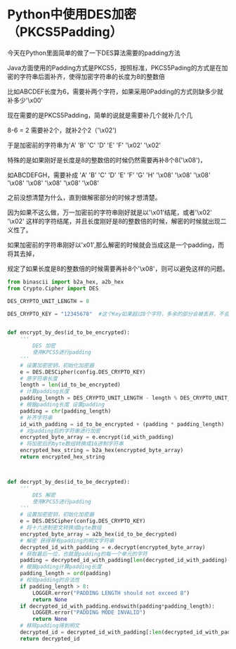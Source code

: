 # Python中使用DES加密（PKCS5Padding）

今天在Python里面简单的做了一下DES算法需要的padding方法



Java方面使用的Padding方式是PKCS5，按照标准，PKCS5Pading的方式是在加密的字符串后面补齐，使得加密字符串的长度为8的整数倍

比如ABCDEF长度为6，需要补两个字符，如果采用0Padding的方式则缺多少就补多少'\x00'

现在需要的是PKCS5Padding，简单的说就是需要补几个就补几个几

8-6 = 2 需要补2个，就补2个2（'\x02')

于是加密前的字符串为'A' 'B' 'C' 'D' 'E' 'F' '\x02' '\x02'



特殊的是如果刚好是长度是8的整数倍的时候仍然需要再补8个8('\x08')，

如ABCDEFGH，需要补成 'A' 'B' 'C' 'D' 'E' 'F' 'G' 'H' '\x08' '\x08' '\x08' '\x08' '\x08' '\x08' '\x08' '\x08'

之前没想清楚为什么，直到做解密部分的时候才想清楚。

因为如果不这么做，万一加密前的字符串刚好就是以'\x01'结尾，或者'\x02' '\x02' 这样的字符结尾，并且长度刚好是8的整数倍的时候，解密的时候就出现二义性了。

如果加密前的字符串刚好以'x01',那么解密的时候就会当成这是一个padding，而将其去掉，



规定了如果长度是8的整数倍的时候需要再补8个'\x08'，则可以避免这样的问题。





```python
from binascii import b2a_hex, a2b_hex
from Crypto.Cipher import DES

DES_CRYPTO_UNIT_LENGTH = 8

DES_CRYPTO_KEY = "12345678"  #这个Key如果超过8个字符，多余的部分会被丢弃，不会影响结果


def encrypt_by_des(id_to_be_encrypted):
    '''
    	DES 加密
    	使用KPCS5进行padding
    '''
    # 设置加密密钥，初始化加密器
    e = DES.DESCipher(config.DES_CRYPTO_KEY)
    # 原字符串长度
    length = len(id_to_be_encrypted)
    # 计算padding长度
    padding_length = DES_CRYPTO_UNIT_LENGTH - length % DES_CRYPTO_UNIT_LENGTH
    # 根据padding长度 设置padding
    padding = chr(padding_length)
    # 补齐字符串
    id_with_padding = id_to_be_encrypted + (padding * padding_length)
    # 对padding后的字符串进行加密
    encrypted_byte_array = e.encrypt(id_with_padding)
    # 将加密后的byte数组转换成16进制字符串
    encrypted_hex_string = b2a_hex(encrypted_byte_array)
    return encrypted_hex_string



def decrypt_by_des(id_to_be_decrypted):
    '''
    	DES 解密
    	使用KPCS5进行padding
    '''
    # 设置加密密钥，初始化加密器
    e = DES.DESCipher(config.DES_CRYPTO_KEY)
    # 将十六进制密文转换成byte数组
    encrypted_byte_array = a2b_hex(id_to_be_decrypted)
    # 解密 获得带有padding的明文字符串
    decrypted_id_with_padding = e.decrypt(encrypted_byte_array)
    # 获取最后一位，也就是padding的每一个单元的字符
    padding = decrypted_id_with_padding[len(decrypted_id_with_padding)-1]
    # 根据padding计算padding长度
    padding_length = ord(padding)
    # 校验padding的合法性
    if padding_length > 8:
        LOGGER.error("PADDING LENGTH should not exceed 8")
        return None
    if decrypted_id_with_padding.endswith(padding*padding_length):
        LOGGER.error("PADDING MODE INVALID")
        return None
    # 移除padding得到明文
    decrypted_id = decrypted_id_with_padding[:len(decrypted_id_with_padding) - padding_length]
    return decrypted_id

```





